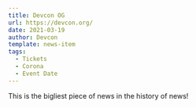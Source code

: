 ```yaml
---
title: Devcon OG
url: https://devcon.org/
date: 2021-03-19
author: Devcon
template: news-item
tags:
  - Tickets
  - Corona
  - Event Date
---
```


This is the bigliest piece of news in the history of news!

